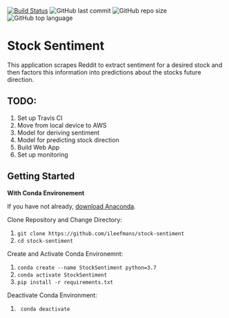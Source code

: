 [![Build Status](https://www.travis-ci.com/ileefmans/stock-sentiment.svg?branch=main)](https://www.travis-ci.com/ileefmans/stock-sentiment)
![GitHub last commit](https://img.shields.io/github/last-commit/ileefmans/stock-sentiment)
![GitHub repo size](https://img.shields.io/github/repo-size/ileefmans/stock-sentiment.svg)
![GitHub top language](https://img.shields.io/github/languages/top/ileefmans/stock-sentiment)  
  
  
# Stock Sentiment

This application scrapes Reddit to extract sentiment for a desired stock and then factors this information into predictions about the stocks future direction.



## TODO:  
  1) Set up Travis CI  
  2) Move from local device to AWS  
  3) Model for deriving sentiment  
  4) Model for predicting stock direction  
  5) Build Web App  
  6) Set up monitoring  
 

## Getting Started  
  
  **With Conda Environement**  
  
  If you have not already, [download Anaconda](https://www.anaconda.com/products/individual/get-started).  
  
  Clone Repository and Change Directory:  
  
  1) ```git clone https://github.com/ileefmans/stock-sentiment```  
  2) ```cd stock-sentiment```  
  
  Create and Activate Conda Environemnt:  
  
  1) ```conda create --name StockSentiment python=3.7```  
  2) ```conda activate StockSentiment```  
  3) ```pip install -r requirements.txt```  

  Deactivate Conda Environment:  
  
  1) ``` conda deactivate```  
  
